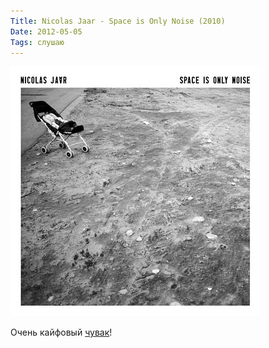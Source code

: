 ```yaml
---
Title: Nicolas Jaar - Space is Only Noise (2010)
Date: 2012-05-05
Tags: слушаю
---
```


![nicolas_jaar-space.jpg](images/nicolas_jaar-space.jpg)

Очень кайфовый [чувак](http://www.discogs.com/Nicolas-Jaar-Space-Is-Only-Noise/master/305947)!